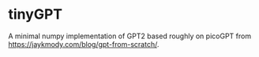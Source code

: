 # tinyGPT
A minimal numpy implementation of GPT2 based roughly on picoGPT from https://jaykmody.com/blog/gpt-from-scratch/.
